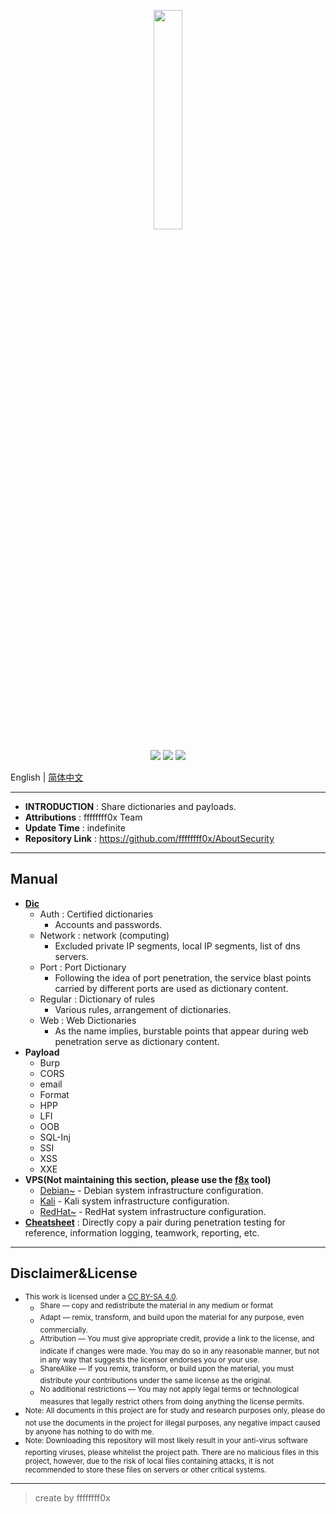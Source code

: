 <p align="center">
    <img src="./assets/img/logo.png" width="30%">
</p>

<p align="center">
    <img src="https://img.shields.io/badge/Category-Fuzz List-red.svg">
    <img src="https://img.shields.io/github/last-commit/No-Github/AboutSecurity.svg?style=popout">
    <img src="https://img.shields.io/github/repo-size/No-Github/AboutSecurity?color=yellow">
</p>

English | [简体中文](README.zh-cn.md)

---

* **INTRODUCTION** : Share dictionaries and payloads.
* **Attributions** : ffffffff0x Team
* **Update Time** : indefinite
* **Repository Link** : https://github.com/ffffffff0x/AboutSecurity

---

## Manual

* **[Dic](./Dic/README.md)**
    * Auth : Certified dictionaries
        * Accounts and passwords.
    * Network : network (computing)
        * Excluded private IP segments, local IP segments, list of dns servers.
    * Port : Port Dictionary
        * Following the idea of port penetration, the service blast points carried by different ports are used as dictionary content.
    * Regular : Dictionary of rules
        * Various rules, arrangement of dictionaries.
    * Web : Web Dictionaries
        * As the name implies, burstable points that appear during web penetration serve as dictionary content.
* **Payload**
    * Burp
    * CORS
    * email
    * Format
    * HPP
    * LFI
    * OOB
    * SQL-Inj
    * SSI
    * XSS
    * XXE
* **VPS(Not maintaining this section, please use the [f8x](https://github.com/ffffffff0x/f8x) tool)**
    * [Debian~](./VPS/Debian~.md) - Debian system infrastructure configuration.
    * [Kali](./VPS/Kali.md) - Kali system infrastructure configuration.
    * [RedHat~](./VPS/RedHat~.md) - RedHat system infrastructure configuration.
* **[Cheatsheet](./Cheatsheet.md)** : Directly copy a pair during penetration testing for reference, information logging, teamwork, reporting, etc.

---

## Disclaimer&License

- <sup>This work is licensed under a [CC BY-SA 4.0](https://creativecommons.org/licenses/by-sa/4.0/deed.en).</sup>
    - <sup>Share — copy and redistribute the material in any medium or format</sup>
    - <sup>Adapt — remix, transform, and build upon the material for any purpose, even commercially.</sup>
    - <sup>Attribution — You must give appropriate credit, provide a link to the license, and indicate if changes were made. You may do so in any reasonable manner, but not in any way that suggests the licensor endorses you or your use.</sup>
    - <sup>ShareAlike — If you remix, transform, or build upon the material, you must distribute your contributions under the same license as the original.</sup>
    - <sup>No additional restrictions — You may not apply legal terms or technological measures that legally restrict others from doing anything the license permits.</sup>
- <sup>Note: All documents in this project are for study and research purposes only, please do not use the documents in the project for illegal purposes, any negative impact caused by anyone has nothing to do with me.</sup>
- <sup>Note: Downloading this repository will most likely result in your anti-virus software reporting viruses, please whitelist the project path. There are no malicious files in this project, however, due to the risk of local files containing attacks, it is not recommended to store these files on servers or other critical systems.</sup>

---

> create by ffffffff0x
